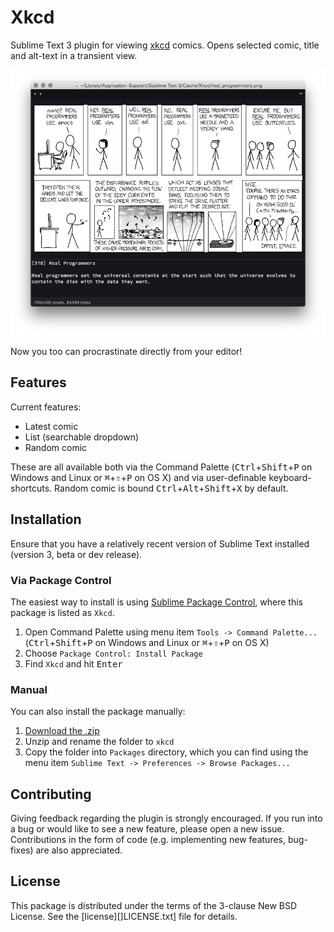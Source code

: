 # Xkcd
Sublime Text 3 plugin for viewing [xkcd](http://www.xkcd.com) comics.
Opens selected comic, title and alt-text in a transient view.

![Screenshot](xkcd.png)

Now you too can procrastinate directly from your editor!

## Features
Current features:

* Latest comic
* List (searchable dropdown)
* Random comic

These are all available both via the Command Palette (<kbd>Ctrl</kbd>+<kbd>Shift</kbd>+<kbd>P</kbd> on Windows and Linux or <kbd>⌘</kbd>+<kbd>⇧</kbd>+<kbd>P</kbd> on OS X)
and via user-definable keyboard-shortcuts.
Random comic is bound <kbd>Ctrl</kbd>+<kbd>Alt</kbd>+<kbd>Shift</kbd>+<kbd>X</kbd> by default.

## Installation
Ensure that you have a relatively recent version of Sublime Text installed
(version 3, beta or dev release).

### Via Package Control

The easiest way to install is using [Sublime Package
Control](https://sublime.wbond.net), where this package is listed as `Xkcd`.

1. Open Command Palette using menu item `Tools -> Command Palette...` (<kbd>Ctrl</kbd>+<kbd>Shift</kbd>+<kbd>P</kbd> on Windows and Linux or <kbd>⌘</kbd>+<kbd>⇧</kbd>+<kbd>P</kbd> on OS X)
2. Choose `Package Control: Install Package`
3. Find `Xkcd` and hit <kbd>Enter</kbd>

### Manual

You can also install the package manually:

1. [Download the .zip](https://github.com/eivind88/xkcd/archive/master.zip)
2. Unzip and rename the folder to `xkcd`
3. Copy the folder into `Packages` directory, which you can find using the
    menu item `Sublime Text -> Preferences -> Browse Packages...`

## Contributing
Giving feedback regarding the plugin is strongly encouraged.
If you run into a bug or would like to see a new feature, please open a new issue.
Contributions in the form of code (e.g. implementing new features, bug-fixes)
are also appreciated.

## License
This package is distributed under the terms of the 3-clause New BSD License. See the [license][]LICENSE.txt] file for details.

